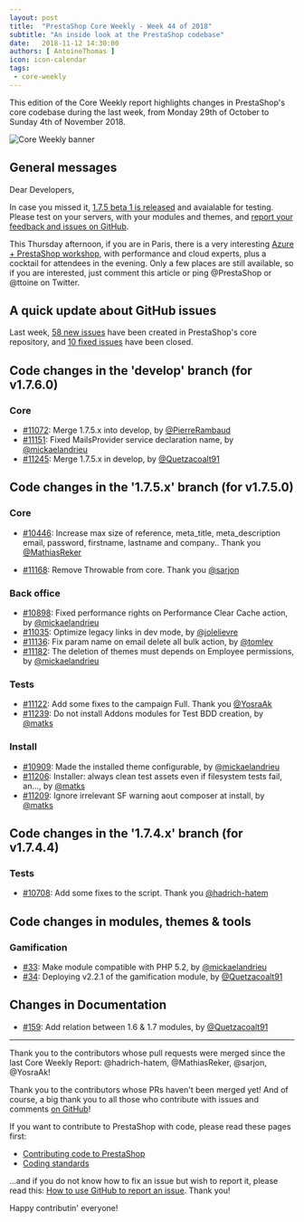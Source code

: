 ```yaml
---
layout: post
title:  "PrestaShop Core Weekly - Week 44 of 2018"
subtitle: "An inside look at the PrestaShop codebase"
date:   2018-11-12 14:30:00
authors: [ AntoineThomas ]
icon: icon-calendar
tags:
 - core-weekly
---
```


This edition of the Core Weekly report highlights changes in PrestaShop's core codebase during the last week, from Monday 29th of October to Sunday 4th of November 2018.

![Core Weekly banner](/assets/images/2017/04/core_weekly_banner.jpg)


## General messages

Dear Developers,

In case you missed it, [1.7.5 beta 1 is released](http://build.prestashop.com/news/prestashop-1-7-5-0-beta-release/) and avaialable for testing. Please test on your servers, with your modules and themes, and [report your feedback and issues on GitHub](https://github.com/PrestaShop/PrestaShop/issues).

This Thursday afternoon, if you are in Paris, there is a very interesting [Azure + PrestaShop workshop](https://www.microsoftevents.com/profile/form/index.cfm?PKformID=0x5115656abcd), with performance and cloud experts, plus a cocktail for attendees in the evening. Only a few places are still available, so if you are interested, just comment this article or ping @PrestaShop or @ttoine on Twitter.


## A quick update about GitHub issues

Last week, [58 new issues](https://github.com/PrestaShop/PrestaShop/issues?utf8=%E2%9C%93&q=is:issue+created:2018-10-29..2018-11-04) have been created in PrestaShop's core repository, and [10 fixed issues](https://github.com/PrestaShop/PrestaShop/issues?utf8=%E2%9C%93&q=is:issue+label:fixed+closed:2018-10-29..2018-11-04) have been closed.


## Code changes in the 'develop' branch (for v1.7.6.0)

### Core

* [#11072](https://github.com/PrestaShop/PrestaShop/pull/11072): Merge 1.7.5.x into develop, by [@PierreRambaud](https://github.com/PierreRambaud)
* [#11151](https://github.com/PrestaShop/PrestaShop/pull/11151): Fixed MailsProvider service declaration name, by [@mickaelandrieu](https://github.com/mickaelandrieu)
* [#11245](https://github.com/PrestaShop/PrestaShop/pull/11245): Merge 1.7.5.x in develop, by [@Quetzacoalt91](https://github.com/Quetzacoalt91)


## Code changes in the '1.7.5.x' branch (for v1.7.5.0)

### Core

* [#10446](https://github.com/PrestaShop/PrestaShop/pull/10446): Increase max size of reference, meta_title, meta_description email, password, firstname, lastname and company.. Thank you [@MathiasReker](https://github.com/MathiasReker)

* [#11168](https://github.com/PrestaShop/PrestaShop/pull/11168): Remove Throwable from core. Thank you [@sarjon](https://github.com/sarjon)


### Back office

* [#10898](https://github.com/PrestaShop/PrestaShop/pull/10898): Fixed performance rights on Performance Clear Cache action, by [@mickaelandrieu](https://github.com/mickaelandrieu)
* [#11035](https://github.com/PrestaShop/PrestaShop/pull/11035): Optimize legacy links in dev mode, by [@jolelievre](https://github.com/jolelievre)
* [#11136](https://github.com/PrestaShop/PrestaShop/pull/11136): Fix param name on email delete all bulk action, by [@tomlev](https://github.com/tomlev)
* [#11182](https://github.com/PrestaShop/PrestaShop/pull/11182): The deletion of themes must depends on Employee permissions, by [@mickaelandrieu](https://github.com/mickaelandrieu)


### Tests

* [#11122](https://github.com/PrestaShop/PrestaShop/pull/11122): Add some fixes to the campaign Full. Thank you [@YosraAk](https://github.com/YosraAk)
* [#11239](https://github.com/PrestaShop/PrestaShop/pull/11239): Do not install Addons modules for Test BDD creation, by [@matks](https://github.com/matks)


### Install

* [#10909](https://github.com/PrestaShop/PrestaShop/pull/10909): Made the installed theme configurable, by [@mickaelandrieu](https://github.com/mickaelandrieu)
* [#11206](https://github.com/PrestaShop/PrestaShop/pull/11206): Installer: always clean test assets even if filesystem tests fail, an…, by [@matks](https://github.com/matks)
* [#11209](https://github.com/PrestaShop/PrestaShop/pull/11209): Ignore irrelevant SF warning aout composer at install, by [@matks](https://github.com/matks)


## Code changes in the '1.7.4.x' branch (for v1.7.4.4)

### Tests

* [#10708](https://github.com/PrestaShop/PrestaShop/pull/10708): Add some fixes to the script. Thank you [@hadrich-hatem](https://github.com/hadrich-hatem)


## Code changes in modules, themes & tools

### Gamification

* [#33](https://github.com/PrestaShop/gamification/pull/33): Make module compatible with PHP 5.2, by [@mickaelandrieu](https://github.com/mickaelandrieu)
* [#34](https://github.com/PrestaShop/gamification/pull/34): Deploying v2.2.1 of the gamification module, by [@Quetzacoalt91](https://github.com/Quetzacoalt91)


## Changes in Documentation

* [#159](https://github.com/PrestaShop/docs/pull/159): Add relation between 1.6 & 1.7 modules, by [@Quetzacoalt91](https://github.com/Quetzacoalt91)


<hr />

Thank you to the contributors whose pull requests were merged since the last Core Weekly Report: @hadrich-hatem, @MathiasReker, @sarjon, @YosraAk!

Thank you to the contributors whose PRs haven't been merged yet! And of course, a big thank you to all those who contribute with issues and comments [on GitHub](https://github.com/PrestaShop/PrestaShop)!

If you want to contribute to PrestaShop with code, please read these pages first:

 * [Contributing code to PrestaShop](https://devdocs.prestashop.com/1.7/contribute/contribution-guidelines/)
 * [Coding standards](https://devdocs.prestashop.com/1.7/development/coding-standards/)

...and if you do not know how to fix an issue but wish to report it, please read this: [How to use GitHub to report an issue](https://devdocs.prestashop.com/1.7/contribute/contribute-reporting-issues/). Thank you!

Happy contributin' everyone!

